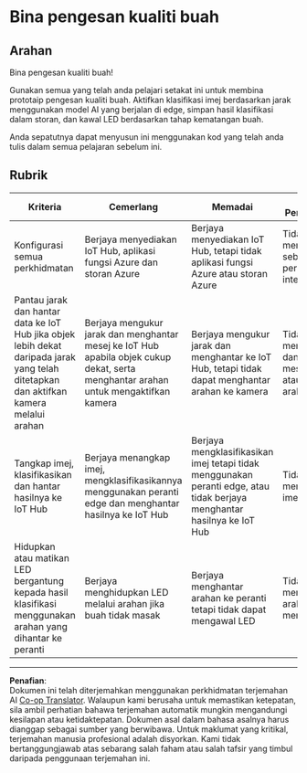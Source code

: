<!--
CO_OP_TRANSLATOR_METADATA:
{
  "original_hash": "1a85e50c33c38dcd2cde2a97d132f248",
  "translation_date": "2025-08-27T21:18:49+00:00",
  "source_file": "4-manufacturing/lessons/4-trigger-fruit-detector/assignment.md",
  "language_code": "ms"
}
-->
# Bina pengesan kualiti buah

## Arahan

Bina pengesan kualiti buah!

Gunakan semua yang telah anda pelajari setakat ini untuk membina prototaip pengesan kualiti buah. Aktifkan klasifikasi imej berdasarkan jarak menggunakan model AI yang berjalan di edge, simpan hasil klasifikasi dalam storan, dan kawal LED berdasarkan tahap kematangan buah.

Anda sepatutnya dapat menyusun ini menggunakan kod yang telah anda tulis dalam semua pelajaran sebelum ini.

## Rubrik

| Kriteria | Cemerlang | Memadai | Perlu Penambahbaikan |
| -------- | --------- | -------- | -------------------- |
| Konfigurasi semua perkhidmatan | Berjaya menyediakan IoT Hub, aplikasi fungsi Azure dan storan Azure | Berjaya menyediakan IoT Hub, tetapi tidak aplikasi fungsi Azure atau storan Azure | Tidak berjaya menyediakan sebarang perkhidmatan IoT internet |
| Pantau jarak dan hantar data ke IoT Hub jika objek lebih dekat daripada jarak yang telah ditetapkan dan aktifkan kamera melalui arahan | Berjaya mengukur jarak dan menghantar mesej ke IoT Hub apabila objek cukup dekat, serta menghantar arahan untuk mengaktifkan kamera | Berjaya mengukur jarak dan menghantar ke IoT Hub, tetapi tidak dapat menghantar arahan ke kamera | Tidak berjaya mengukur jarak dan menghantar mesej ke IoT Hub, atau mengaktifkan arahan |
| Tangkap imej, klasifikasikan dan hantar hasilnya ke IoT Hub | Berjaya menangkap imej, mengklasifikasikannya menggunakan peranti edge dan menghantar hasilnya ke IoT Hub | Berjaya mengklasifikasikan imej tetapi tidak menggunakan peranti edge, atau tidak berjaya menghantar hasilnya ke IoT Hub | Tidak berjaya mengklasifikasikan imej |
| Hidupkan atau matikan LED bergantung kepada hasil klasifikasi menggunakan arahan yang dihantar ke peranti | Berjaya menghidupkan LED melalui arahan jika buah tidak masak | Berjaya menghantar arahan ke peranti tetapi tidak dapat mengawal LED | Tidak berjaya menghantar arahan untuk mengawal LED |

---

**Penafian**:  
Dokumen ini telah diterjemahkan menggunakan perkhidmatan terjemahan AI [Co-op Translator](https://github.com/Azure/co-op-translator). Walaupun kami berusaha untuk memastikan ketepatan, sila ambil perhatian bahawa terjemahan automatik mungkin mengandungi kesilapan atau ketidaktepatan. Dokumen asal dalam bahasa asalnya harus dianggap sebagai sumber yang berwibawa. Untuk maklumat yang kritikal, terjemahan manusia profesional adalah disyorkan. Kami tidak bertanggungjawab atas sebarang salah faham atau salah tafsir yang timbul daripada penggunaan terjemahan ini.